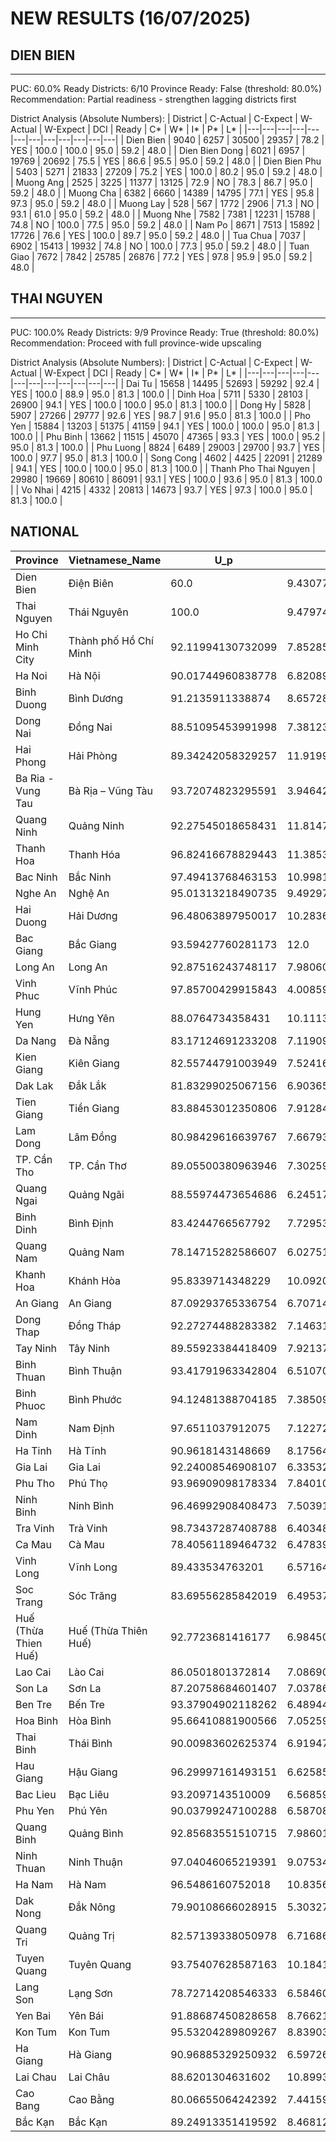 # NEW RESULTS (16/07/2025)

## DIEN BIEN
------------------------------------------------------------
PUC: 60.0%
Ready Districts: 6/10
Province Ready: False (threshold: 80.0%)
Recommendation: Partial readiness - strengthen lagging districts first

District Analysis (Absolute Numbers):
| District | C-Actual | C-Expect | W-Actual | W-Expect | DCI | Ready | C* | W* | I* | P* | L* |
|---|---|---|---|---|---|---|---|---|---|---|---|
| Dien Bien | 9040 | 6257 | 30500 | 29357 | 78.2 | YES | 100.0 | 100.0 | 95.0 | 59.2 | 48.0 |
| Dien Bien Dong | 6021 | 6957 | 19769 | 20692 | 75.5 | YES | 86.6 | 95.5 | 95.0 | 59.2 | 48.0 |
| Dien Bien Phu | 5403 | 5271 | 21833 | 27209 | 75.2 | YES | 100.0 | 80.2 | 95.0 | 59.2 | 48.0 |
| Muong Ang | 2525 | 3225 | 11377 | 13125 | 72.9 | NO | 78.3 | 86.7 | 95.0 | 59.2 | 48.0 |
| Muong Cha | 6382 | 6660 | 14389 | 14795 | 77.1 | YES | 95.8 | 97.3 | 95.0 | 59.2 | 48.0 |
| Muong Lay | 528 | 567 | 1772 | 2906 | 71.3 | NO | 93.1 | 61.0 | 95.0 | 59.2 | 48.0 |
| Muong Nhe | 7582 | 7381 | 12231 | 15788 | 74.8 | NO | 100.0 | 77.5 | 95.0 | 59.2 | 48.0 |
| Nam Po | 8671 | 7513 | 15892 | 17726 | 76.6 | YES | 100.0 | 89.7 | 95.0 | 59.2 | 48.0 |
| Tua Chua | 7037 | 6902 | 15413 | 19932 | 74.8 | NO | 100.0 | 77.3 | 95.0 | 59.2 | 48.0 |
| Tuan Giao | 7672 | 7842 | 25785 | 26876 | 77.2 | YES | 97.8 | 95.9 | 95.0 | 59.2 | 48.0 |

## THAI NGUYEN
------------------------------------------------------------
PUC: 100.0%
Ready Districts: 9/9
Province Ready: True (threshold: 80.0%)
Recommendation: Proceed with full province-wide upscaling

District Analysis (Absolute Numbers):
| District | C-Actual | C-Expect | W-Actual | W-Expect | DCI | Ready | C* | W* | I* | P* | L* |
|---|---|---|---|---|---|---|---|---|---|---|---|
| Dai Tu | 15658 | 14495 | 52693 | 59292 | 92.4 | YES | 100.0 | 88.9 | 95.0 | 81.3 | 100.0 |
| Dinh Hoa | 5711 | 5330 | 28103 | 26900 | 94.1 | YES | 100.0 | 100.0 | 95.0 | 81.3 | 100.0 |
| Dong Hy | 5828 | 5907 | 27266 | 29777 | 92.6 | YES | 98.7 | 91.6 | 95.0 | 81.3 | 100.0 |
| Pho Yen | 15884 | 13203 | 51375 | 41159 | 94.1 | YES | 100.0 | 100.0 | 95.0 | 81.3 | 100.0 |
| Phu Binh | 13662 | 11515 | 45070 | 47365 | 93.3 | YES | 100.0 | 95.2 | 95.0 | 81.3 | 100.0 |
| Phu Luong | 8824 | 6489 | 29003 | 29700 | 93.7 | YES | 100.0 | 97.7 | 95.0 | 81.3 | 100.0 |
| Song Cong | 4602 | 4425 | 22091 | 21289 | 94.1 | YES | 100.0 | 100.0 | 95.0 | 81.3 | 100.0 |
| Thanh Pho Thai Nguyen | 29980 | 19669 | 80610 | 86091 | 93.1 | YES | 100.0 | 93.6 | 95.0 | 81.3 | 100.0 |
| Vo Nhai | 4215 | 4332 | 20813 | 14673 | 93.7 | YES | 97.3 | 100.0 | 95.0 | 81.3 | 100.0 |

## NATIONAL 
|Province            |Vietnamese_Name      |U_p              |G_p               |Y_p               |U_p_star         |G_p_star         |Y_p_star          |PCI              |Ready|Type     |DCI_mean         |Districts_ready|Total_districts|
|--------------------|---------------------|-----------------|------------------|------------------|-----------------|-----------------|------------------|-----------------|-----|---------|-----------------|---------------|---------------|
|Dien Bien           |Điện Biên            |60.0             |9.430777034803407 |1046.6741596974778|60.0             |100.0            |13.955655462633036|57.98521848754435|False|Real     |75.34797022241328|6.0            |10.0           |
|Thai Nguyen         |Thái Nguyên          |100.0            |9.479742378410656 |7189.466219837421 |100.0            |100.0            |95.85954959783228 |98.61984986594409|True |Real     |93.44457688973944|9.0            |9.0            |
|Ho Chi Minh City    |Thành phố Hồ Chí Minh|92.11994130732099|7.852859868455706 |15565.111927983431|92.11994130732099|98.16074835569633|100.0             |96.76022988767244|True |Synthetic|                 |               |               |
|Ha Noi              |Hà Nội               |90.01744960838778|6.820894643870754 |14329.69842113324 |90.01744960838778|85.26118304838442|100.0             |91.75954421892406|True |Synthetic|                 |               |               |
|Binh Duong          |Bình Dương           |91.2135911338874 |8.657283438389436 |13826.288476597234|91.2135911338874 |100.0            |100.0             |97.07119704462913|True |Synthetic|                 |               |               |
|Dong Nai            |Đồng Nai             |88.51095453991998|7.381230512007875 |12526.388745554157|88.51095453991998|92.26538140009843|100.0             |93.59211198000612|True |Synthetic|                 |               |               |
|Hai Phong           |Hải Phòng            |89.34242058329257|11.919984226474542|13859.323078650064|89.34242058329257|100.0            |100.0             |96.44747352776419|True |Synthetic|                 |               |               |
|Ba Ria - Vung Tau   |Bà Rịa – Vũng Tàu    |93.72074823295591|3.9464212368422604|14800.657973310697|93.72074823295591|49.33026546052825|100.0             |81.01700456449471|True |Synthetic|                 |               |               |
|Quang Ninh          |Quảng Ninh           |92.27545018658431|11.814796131952795|12996.556892927789|92.27545018658431|100.0            |100.0             |97.42515006219476|True |Synthetic|                 |               |               |
|Thanh Hoa           |Thanh Hóa            |96.82416678829443|11.385376603315635|8482.821923115085 |96.82416678829443|100.0            |100.0             |98.94138892943147|True |Synthetic|                 |               |               |
|Bac Ninh            |Bắc Ninh             |97.49413768463153|10.998104744914999|12317.282500231488|97.49413768463153|100.0            |100.0             |99.16471256154385|True |Synthetic|                 |               |               |
|Nghe An             |Nghệ An              |95.01313218490735|9.49297173261313  |7792.183964977715 |95.01313218490735|100.0            |100.0             |98.33771072830245|True |Synthetic|                 |               |               |
|Hai Duong           |Hải Dương            |96.48063897950017|10.283682625623898|10474.515787783374|96.48063897950017|100.0            |100.0             |98.82687965983338|True |Synthetic|                 |               |               |
|Bac Giang           |Bắc Giang            |93.59427760281173|12.0              |6540.159402743929 |93.59427760281173|100.0            |87.20212536991905 |93.59880099091026|True |Synthetic|                 |               |               |
|Long An             |Long An              |92.87516243748117|7.980600675560712 |7817.441268052492 |92.87516243748117|99.7575084445089 |100.0             |97.54422362733003|True |Synthetic|                 |               |               |
|Vinh Phuc           |Vĩnh Phúc            |97.85700429915843|4.008591860375254 |8899.909294057787 |97.85700429915843|50.10739825469067|100.0             |82.65480085128304|True |Synthetic|                 |               |               |
|Hung Yen            |Hưng Yên             |88.0764734358431 |10.111395540524866|10258.734205464547|88.0764734358431 |100.0            |100.0             |96.02549114528104|True |Synthetic|                 |               |               |
|Da Nang             |Đà Nẵng              |83.17124691233208|7.1190958215792035|10343.150244055212|83.17124691233208|88.98869776974004|100.0             |90.71998156069071|True |Synthetic|                 |               |               |
|Kien Giang          |Kiên Giang           |82.55744791003949|7.52416094293456  |6434.529428649422 |82.55744791003949|94.052011786682  |85.79372571532562 |87.46772847068239|True |Synthetic|                 |               |               |
|Dak Lak             |Đắk Lắk              |81.83299025067156|6.903650526606267 |6022.2906412122275|81.83299025067156|86.29563158257834|80.29720854949636 |82.80861012758209|True |Synthetic|                 |               |               |
|Tien Giang          |Tiền Giang           |83.88453012350806|7.912842432444843 |7657.120156841898 |83.88453012350806|98.91053040556054|100.0             |94.26502017635619|True |Synthetic|                 |               |               |
|Lam Dong            |Lâm Đồng             |80.98429616639767|7.6679348652476875|6607.612197673448 |80.98429616639767|95.84918581559609|88.10149596897931 |88.31165931699103|True |Synthetic|                 |               |               |
|TP. Cần Tho         |TP. Cần Thơ          |89.05500380963946|7.302593875286282 |5551.957394098355 |89.05500380963946|91.28242344107852|74.02609858797805 |84.787841946232  |True |Synthetic|                 |               |               |
|Quang Ngai          |Quảng Ngãi           |88.55974473654686|6.245172948944169 |5349.668810316808 |88.55974473654686|78.06466186180211|71.32891747089079 |79.31777468974659|False|Synthetic|                 |               |               |
|Binh Dinh           |Bình Định            |83.4244766567792 |7.729532600139085 |8876.143664943442 |83.4244766567792 |96.61915750173856|100.0             |93.34787805283925|True |Synthetic|                 |               |               |
|Quang Nam           |Quảng Nam            |78.14715282586607|6.027512263271334 |6768.844037080911 |78.14715282586607|75.34390329089167|90.25125382774549 |81.24743664816775|True |Synthetic|                 |               |               |
|Khanh Hoa           |Khánh Hòa            |95.8339714348229 |10.09200463689418 |10098.794428986188|95.8339714348229 |100.0            |100.0             |98.61132381160763|True |Synthetic|                 |               |               |
|An Giang            |An Giang             |87.09293765336754|6.707146730189227 |6116.827896491969 |87.09293765336754|83.83933412736533|81.55770528655958 |84.16332568909749|True |Synthetic|                 |               |               |
|Dong Thap           |Đồng Tháp            |92.27274488283382|7.146313065349131 |5521.615160290086 |92.27274488283382|89.32891331686413|73.62153547053448 |85.07439789007748|True |Synthetic|                 |               |               |
|Tay Ninh            |Tây Ninh             |89.55923384418409|7.921376316893251 |5673.635826997731 |89.55923384418409|99.01720396116563|75.64847769330308 |88.07497183288426|True |Synthetic|                 |               |               |
|Binh Thuan          |Bình Thuận           |93.41791963342804|6.510700254072638 |6749.755806857657 |93.41791963342804|81.38375317590798|89.99674409143543 |88.26613896692383|True |Synthetic|                 |               |               |
|Binh Phuoc          |Bình Phước           |94.12481388704185|7.385096886463657 |5568.038475418157 |94.12481388704185|92.31371108079571|74.24051300557542 |86.89301265780432|True |Synthetic|                 |               |               |
|Nam Dinh            |Nam Định             |97.6511037912075 |7.1227263231821025|5517.049270090104 |97.6511037912075 |89.03407903977629|73.56065693453473 |86.74861325517286|True |Synthetic|                 |               |               |
|Ha Tinh             |Hà Tĩnh              |90.9618143148669 |8.175648083798343 |5724.35645428301  |90.9618143148669 |100.0            |76.32475272377346 |89.09552234621344|True |Synthetic|                 |               |               |
|Gia Lai             |Gia Lai              |92.24008546908107|6.335323061576155 |5366.641402784889 |92.24008546908107|79.19153826970194|71.55521870379852 |80.99561414752718|True |Synthetic|                 |               |               |
|Phu Tho             |Phú Thọ              |93.96909098178334|7.840104914576448 |6081.826707070274 |93.96909098178334|98.0013114322056 |81.091022760937   |91.02047505830865|True |Synthetic|                 |               |               |
|Ninh Binh           |Ninh Bình            |96.46992908408473|7.50391778612281  |5591.275169771782 |96.46992908408473|93.79897232653512|74.55033559695708 |88.27307900252565|True |Synthetic|                 |               |               |
|Tra Vinh            |Trà Vinh             |98.73437287408788|6.403485070912004 |5379.507834045265 |98.73437287408788|80.04356338640005|71.72677112060352 |83.50156912703049|True |Synthetic|                 |               |               |
|Ca Mau              |Cà Mau               |78.40561189464732|6.478396419022651 |5393.6816821822695|78.40561189464732|80.97995523778314|71.91575576243027 |77.10044096495358|False|Synthetic|                 |               |               |
|Vinh Long           |Vĩnh Long            |89.433534763201  |6.5716497705731625|5411.374963563845 |89.433534763201  |82.14562213216453|72.15166618085127 |81.24360769207227|True |Synthetic|                 |               |               |
|Soc Trang           |Sóc Trăng            |83.69556285842019|6.495375947128937 |5396.899218724717 |83.69556285842019|81.19219933911171|71.9586562496629  |78.94880614906494|False|Synthetic|                 |               |               |
|Huế (Thừa Thien Huế)|Huế (Thừa Thiên Huế) |92.7723681416177 |6.984502191055673 |5490.363101684637 |92.7723681416177 |87.30627738819591|73.20484135579515 |84.4278289618696 |True |Synthetic|                 |               |               |
|Lao Cai             |Lào Cai              |86.0501801372814 |7.086903847814685 |4821.356375997439 |86.0501801372814 |88.58629809768355|64.28475167996585 |79.64040997164359|False|Synthetic|                 |               |               |
|Son La              |Sơn La               |87.20758684601407|7.037867283528396 |4538.037594047862 |87.20758684601407|87.97334104410494|60.50716792063815 |78.56269860358572|False|Synthetic|                 |               |               |
|Ben Tre             |Bến Tre              |93.37904902118262|6.489445020397621 |5395.775132799693 |93.37904902118262|81.11806275497027|71.94366843732925 |82.14692673782739|True |Synthetic|                 |               |               |
|Hoa Binh            |Hòa Bình             |95.66410881900566|7.052594048631003 |5503.494058186257 |95.66410881900566|88.15742560788755|73.37992077581676 |85.73381840090332|True |Synthetic|                 |               |               |
|Thai Binh           |Thái Bình            |90.00983602625374|6.919475072019182 |5751.743113519001 |90.00983602625374|86.49343840023977|76.68990818025335 |84.39772753558229|True |Synthetic|                 |               |               |
|Hau Giang           |Hậu Giang            |96.29997161493151|6.625859608080468 |5421.685402484772 |96.29997161493151|82.82324510100585|72.28913869979695 |83.80411847191144|True |Synthetic|                 |               |               |
|Bac Lieu            |Bạc Liêu             |93.2097143510009 |6.568599428151341 |5410.7953508711435|93.2097143510009 |82.10749285189176|72.14393801161525 |82.48704840483596|True |Synthetic|                 |               |               |
|Phu Yen             |Phú Yên              |90.03799247100288|6.587080351433265 |5414.30790782857  |90.03799247100288|82.33850439291581|72.19077210438093 |81.52242298943321|True |Synthetic|                 |               |               |
|Quang Binh          |Quảng Bình           |92.85683551510715|7.986014766285649 |5686.48949449788  |92.85683551510715|99.82518457857061|75.8198599266384  |89.50062667343872|True |Synthetic|                 |               |               |
|Ninh Thuan          |Ninh Thuận           |97.04046065219391|9.075345273811724 |5907.248758895032 |97.04046065219391|100.0            |78.7633167852671  |91.93459247915366|True |Synthetic|                 |               |               |
|Ha Nam              |Hà Nam               |96.5486160752018 |10.835614938508044|6280.9683050404965|96.5486160752018 |100.0            |83.74624406720662 |93.43162004746948|True |Synthetic|                 |               |               |
|Dak Nong            |Đắk Nông             |79.90108666028915|5.30327623088358  |4787.177967611691 |79.90108666028915|66.29095288604475|63.82903956815588 |70.0070263714966 |False|Synthetic|                 |               |               |
|Quang Tri           |Quảng Trị            |82.57139338050978|6.71686384105039  |5439.035405584459 |82.57139338050978|83.96079801312987|72.52047207445946 |79.68422115603305|False|Synthetic|                 |               |               |
|Tuyen Quang         |Tuyên Quang          |93.75407628587163|10.18414579975852 |5986.653931779075 |93.75407628587163|100.0            |79.82205242372099 |91.19204290319755|True |Synthetic|                 |               |               |
|Lang Son            |Lạng Sơn             |78.72714208546333|6.584604278112735 |4601.761595767365 |78.72714208546333|82.3075534764092 |61.3568212768982  |74.13050561292357|False|Synthetic|                 |               |               |
|Yen Bai             |Yên Bái              |91.88687450828658|8.766218739455294 |5551.611481255443 |91.88687450828658|100.0            |74.02148641673924 |88.63612030834194|True |Synthetic|                 |               |               |
|Kon Tum             |Kon Tum              |95.53204289809267|8.839036642329999 |5272.82062758502  |95.53204289809267|100.0            |70.30427503446693 |88.61210597751987|True |Synthetic|                 |               |               |
|Ha Giang            |Hà Giang             |90.96885329250932|6.597260581502362 |4197.58888009129  |90.96885329250932|82.46575726877953|55.96785173455053 |76.46748743194645|False|Synthetic|                 |               |               |
|Lai Chau            |Lai Châu             |88.6201304631602 |10.899398546113261|4721.186401855534 |88.6201304631602 |100.0            |62.94915202474046 |83.85642749596688|True |Synthetic|                 |               |               |
|Cao Bang            |Cao Bằng             |80.06655064242392|7.441596828492563 |4463.261068362683 |80.06655064242392|93.01996035615704|59.510147578169104|77.53221952558336|False|Synthetic|                 |               |               |
|Bắc Kạn             |Bắc Kạn              |89.24913351419592|8.468120417641464 |5783.221713632868 |89.24913351419592|100.0            |77.10962284843824 |88.78625212087805|True |Synthetic|                 |               |               |

